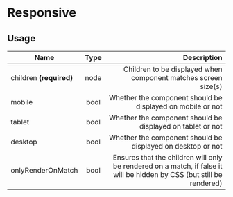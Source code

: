 <!-- 
This is an auto-generated markdown. 
You can change it in "src/behaviour/Responsive.jsx" and run build:docs to update this file.
-->
# Responsive

## Usage
| Name        | Type           | Description  |
| ----------- |:--------------:| ------------:|
|children **(required)**|node|Children to be displayed when component matches screen size(s)
|mobile|bool|Whether the component should be displayed on mobile or not
|tablet|bool|Whether the component should be displayed on tablet or not
|desktop|bool|Whether the component should be displayed on desktop or not
|onlyRenderOnMatch|bool|Ensures that the children will only be rendered on a match, if false it will be hidden by CSS (but still be rendered)
